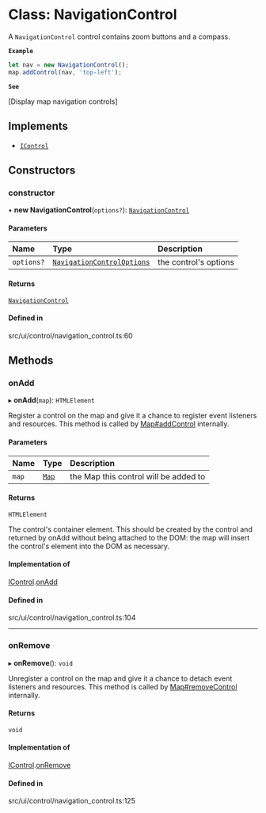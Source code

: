 # Class: NavigationControl

A `NavigationControl` control contains zoom buttons and a compass.

**`Example`**

```ts
let nav = new NavigationControl();
map.addControl(nav, 'top-left');
```

**`See`**

[Display map navigation controls]

## Implements

- [`IControl`](../interfaces/IControl.md)

## Constructors

### constructor

• **new NavigationControl**(`options?`): [`NavigationControl`](NavigationControl.md)

#### Parameters

| Name | Type | Description |
| :------ | :------ | :------ |
| `options?` | [`NavigationControlOptions`](../types/NavigationControlOptions.md) | the control's options |

#### Returns

[`NavigationControl`](NavigationControl.md)

#### Defined in

src/ui/control/navigation_control.ts:60

## Methods

### onAdd

▸ **onAdd**(`map`): `HTMLElement`

Register a control on the map and give it a chance to register event listeners
and resources. This method is called by [Map#addControl](Map.md#addcontrol)
internally.

#### Parameters

| Name | Type | Description |
| :------ | :------ | :------ |
| `map` | [`Map`](Map.md) | the Map this control will be added to |

#### Returns

`HTMLElement`

The control's container element. This should
be created by the control and returned by onAdd without being attached
to the DOM: the map will insert the control's element into the DOM
as necessary.

#### Implementation of

[IControl](../interfaces/IControl.md).[onAdd](../interfaces/IControl.md#onadd)

#### Defined in

src/ui/control/navigation_control.ts:104

___

### onRemove

▸ **onRemove**(): `void`

Unregister a control on the map and give it a chance to detach event listeners
and resources. This method is called by [Map#removeControl](Map.md#removecontrol)
internally.

#### Returns

`void`

#### Implementation of

[IControl](../interfaces/IControl.md).[onRemove](../interfaces/IControl.md#onremove)

#### Defined in

src/ui/control/navigation_control.ts:125
